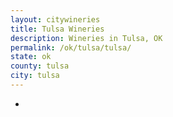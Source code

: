 ```yaml
---
layout: citywineries
title: Tulsa Wineries
description: Wineries in Tulsa, OK
permalink: /ok/tulsa/tulsa/
state: ok
county: tulsa
city: tulsa
---
```

-
